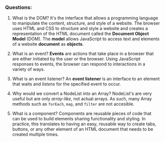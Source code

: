 ### Questions:
1. What is the DOM?
It's the interface that allows a programming language to manipulate the content, structure, and style of a website. The browser uses HTML and CSS to structure and style a website and creates a representation of the HTML document called the **Document Object Model** (DOM). The **model** allows JavaScript to access text and elements of a website **document** as **objects**.

2. What is an event?
**Events** are actions that take place in a browser that are either initiated by the user or the browser. Using JavaScript responses to events, the browser can respond to interactions in a variety of ways.

3. What is an event listener?
An **event listener** is an interface to an element that waits and *listens* for the specified event to occur.

4. Why would we convert a NodeList into an Array?
NodeList's are very useful but are only *array-like*, not actual arrays. As such, many Array methods such as `forEach`, `map`, and `filter` are not accesible. 

5. What is a component? 
Components are reusable pieces of code that can be used to build elements sharing functionality and styling. In practice, this translates to having an easy, reusable way to create tabs, buttons, or any other element of an HTML document that needs to be created multiple times.

